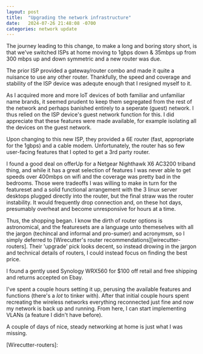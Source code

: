 ```yaml
---
layout: post
title:  "Upgrading the network infrastructure"
date:   2024-07-26 21:48:08 -0700
categories: network update
---
```

The journey leading to this change, to make a long and boring story short, is that we've switched ISPs at home moving to 1gbps down & 35mbps up from 300 mbps up and down symmetric and a new router was due.

The prior ISP provided a gateway/router combo and made it quite a nuisance to use any other router. Thankfully, the speed and coverage and stability of the ISP device was adequte enough that I resigned myself to it. 

As I acquired more and more IoT devices of both familiar and unfamiliar name brands, it seemed prudent to keep them segregated from the rest of the network and perhaps banished entirely to a seperate (guest) network. I thus relied on the ISP device's guest network function for this. I did appreciate that these features were made available, for example isolating all the devices on the guest network.

Upon changing to this new ISP, they provided a 6E router (fast, appropriate for the 1gbps) and a cable modem. Unfortunately, the router has so few user-facing features that I opted to get a 3rd party router. 

I found a good deal on offerUp for a Netgear Nighthawk X6 AC3200 triband thing, and while it has a great selection of features I was never able to get speeds over 400mbps on wifi and the coverage was pretty bad in the bedrooms. Those were tradeoffs I was willing to make in turn for the featureset and a solid functional arrangement with the 3 linux server desktops plugged directly into the router, but the final straw was the router instability. It would frequently drop connection and, on these hot days, presumably overheat and become unresponsive for hours at a time.

Thus, the shopping began. I know the dirth of router options is astronomical, and the featuresets are a language unto themeselves with all the jargon (techincal and informal and pro-sumer) and acronymsm, so I simply deferred to [Wirecutter's router recommendations][wirecutter-routers]. Their 'upgrade' pick looks decent, so instead drowing in the jargon and technical details of routers, I could instead focus on  finding the best price.

I found a gently used Synology WRX560 for $100 off retail and free shipping and returns accepted on Ebay.

I've spent a couple hours setting it up, perusing the available features and functions (there's a *lot* to tinker with). After that initial couple hours spent recreating the wireless networks everything reconnected just fine and now my network is back up and running. From here, I can start implementing VLANs (a feature I didn't have before).

A couple of days of nice, steady networking at home is just what I was missing.


[Wirecutter-routers]: 
